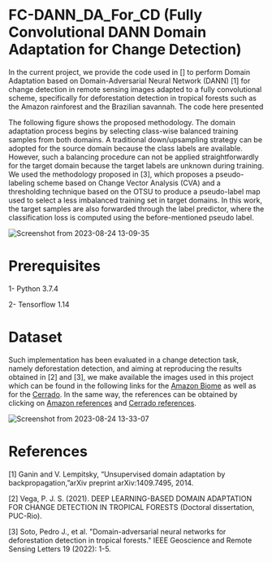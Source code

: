 # FC-DANN_DA_For_CD (Fully Convolutional DANN Domain Adaptation for Change Detection)
In the current project, we provide the code used in [] to perform Domain Adaptation based on Domain-Adversarial Neural Network (DANN) [1] for change detection in remote sensing images adapted to a fully convolutional scheme, specifically for deforestation detection in tropical forests such as the Amazon rainforest and the Brazilian savannah. The code here presented

The following figure shows the proposed methodology. The domain adaptation process begins by selecting class-wise balanced training samples from both domains. A traditional down/upsampling strategy can be adopted for the source domain because the class labels are available. However, such a balancing procedure can not be applied straightforwardly for the target domain because the target labels are unknown during training. We used the methodology proposed in [3], which proposes a pseudo-labeling scheme based on Change Vector Analysis (CVA) and a thresholding technique based on the OTSU to produce a pseudo-label map used to select a less imbalanced training set in target domains. In this work, the target samples are also forwarded through the label predictor, where the classification loss is computed using the before-mentioned pseudo label.

![Screenshot from 2023-08-24 13-09-35](https://github.com/pjsoto/FC-DANN_DA_For_CD/assets/15098708/eab72d32-54d9-4754-ab41-fef872eaf9ce)

# Prerequisites
1- Python 3.7.4

2- Tensorflow 1.14

# Dataset
Such implementation has been evaluated in a change detection task, namely deforestation detection, and aiming at reproducing the results obtained in [2] and [3], we make available the images used in this project which can be found in the following links for the [Amazon Biome](https://drive.google.com/drive/folders/1V4UdYors3m3eXaAHXgzPc99esjQOc3mq?usp=sharing) as well as for the [Cerrado](https://drive.google.com/drive/folders/14Jsw0LRcwifwBSPgFm1bZeDBQvewI8NC?usp=sharing). In the same way, the references can be obtained by clicking on [Amazon references](https://drive.google.com/drive/folders/15i04inGjme56t05gk98lXErSRgRnU30x?usp=sharing) and [Cerrado references](https://drive.google.com/drive/folders/1n9QZA_0V0Xh8SrW2rsFMvpjonLNQPJ96?usp=sharing).

![Screenshot from 2023-08-24 13-33-07](https://github.com/pjsoto/FC-DANN_DA_For_CD/assets/15098708/a4f8ac60-c342-4208-a35c-e148783a4a0c)


# References

[1] Ganin and V. Lempitsky, “Unsupervised   domain   adaptation  by backpropagation,”arXiv preprint arXiv:1409.7495, 2014.

[2] Vega, P. J. S. (2021). DEEP LEARNING-BASED DOMAIN ADAPTATION FOR CHANGE DETECTION IN TROPICAL FORESTS (Doctoral dissertation, PUC-Rio).

[3] Soto, Pedro J., et al. "Domain-adversarial neural networks for deforestation detection in tropical forests." IEEE Geoscience and Remote Sensing Letters 19 (2022): 1-5.
